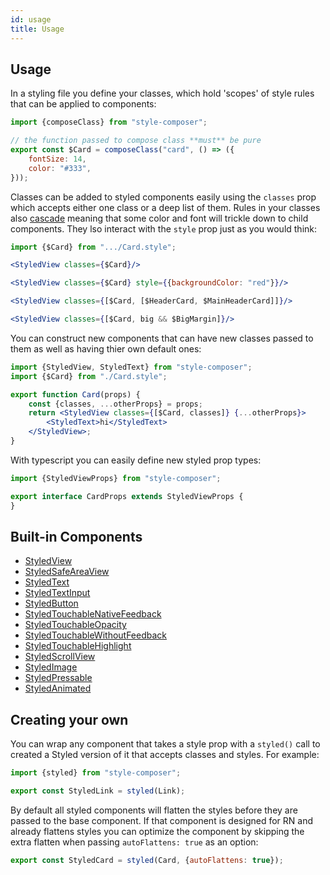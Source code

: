 ```yaml
---
id: usage
title: Usage
---
```


## Usage

In a styling file you define your classes, which hold 'scopes' of style rules that can be applied to components:

```jsx title="Card.style.js"
import {composeClass} from "style-composer";

// the function passed to compose class **must** be pure
export const $Card = composeClass("card", () => ({
    fontSize: 14,
    color: "#333",
}));
```

Classes can be added to styled components easily using the `classes` prop which accepts either one class or a deep list of them. Rules in your classes also [cascade](cascading) meaning that some color and font will trickle down to child components. They lso interact with the `style` prop just as you would think:

```jsx
import {$Card} from ".../Card.style";

<StyledView classes={$Card}/>

<StyledView classes={$Card} style={{backgroundColor: "red"}}/>

<StyledView classes={[$Card, [$HeaderCard, $MainHeaderCard]]}/>

<StyledView classes={[$Card, big && $BigMargin]}/>
```

You can construct new components that can have new classes passed to them as well as having thier own default ones:

```jsx title="Card.js"
import {StyledView, StyledText} from "style-composer";
import {$Card} from "./Card.style";

export function Card(props) {
    const {classes, ...otherProps} = props;
    return <StyledView classes={[$Card, classes]} {...otherProps}>
        <StyledText>hi</StyledText>
    </StyledView>;
}
```

With typescript you can easily define new styled prop types:

```ts
import {StyledViewProps} from "style-composer";

export interface CardProps extends StyledViewProps {
}
```

## Built-in Components

- [StyledView](https://reactnative.dev/docs/view)
- [StyledSafeAreaView](https://reactnative.dev/docs/safeareaview)
- [StyledText](https://reactnative.dev/docs/text)
- [StyledTextInput](https://reactnative.dev/docs/textinput)
- [StyledButton](https://reactnative.dev/docs/button)
- [StyledTouchableNativeFeedback](https://reactnative.dev/docs/touchablenativefeedback)
- [StyledTouchableOpacity](https://reactnative.dev/docs/touchableopacity)
- [StyledTouchableWithoutFeedback](https://reactnative.dev/docs/touchablewithoutfeedback)
- [StyledTouchableHighlight](https://reactnative.dev/docs/touchablehighlight)
- [StyledScrollView](https://reactnative.dev/docs/scrollview)
- [StyledImage](https://reactnative.dev/docs/image)
- [StyledPressable](https://reactnative.dev/docs/pressable)
- [StyledAnimated](https://reactnative.dev/docs/animated)

## Creating your own

You can wrap any component that takes a style prop with a `styled()` call to created a Styled version of it that accepts classes and styles. For example:

```jsx
import {styled} from "style-composer";

export const StyledLink = styled(Link);
```

By default all styled components will flatten the styles before they are passed to the base component. If that component is designed for RN and already flattens styles you can optimize the component by skipping the extra flatten when passing `autoFlattens: true` as an option:

```jsx
export const StyledCard = styled(Card, {autoFlattens: true});
```
